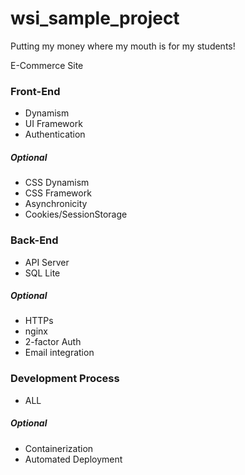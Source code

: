 # wsi_sample_project
Putting my money where my mouth is for my students!

E-Commerce Site
### Front-End
- Dynamism
- UI Framework
- Authentication

##### Optional
- CSS Dynamism
- CSS Framework
- Asynchronicity
- Cookies/SessionStorage

### Back-End
- API Server
- SQL Lite

##### Optional
- HTTPs
- nginx
- 2-factor Auth
- Email integration

### Development Process
- ALL

##### Optional
- Containerization
- Automated Deployment